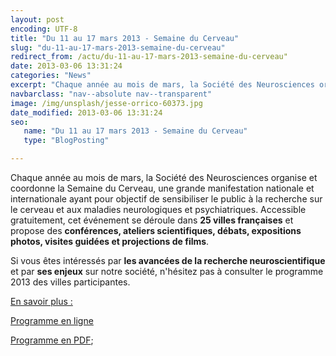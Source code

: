 ```yaml
---
layout: post
encoding: UTF-8
title: "Du 11 au 17 mars 2013 - Semaine du Cerveau"
slug: "du-11-au-17-mars-2013-semaine-du-cerveau"
redirect_from: /actu/du-11-au-17-mars-2013-semaine-du-cerveau"
date: 2013-03-06 13:31:24
categories: "News"
excerpt: "Chaque année au mois de mars, la Société des Neurosciences organise et coordonne la Semaine du Cerveau, une grande manifestation nationale et internationale ayant pour objectif de sensibiliser le public à la recherche sur le cerveau et aux maladies neurologiques et psychiatriques."
navbarclass: "nav--absolute nav--transparent"
image: /img/unsplash/jesse-orrico-60373.jpg
date_modified: 2013-03-06 13:31:24
seo:
   name: "Du 11 au 17 mars 2013 - Semaine du Cerveau"
   type: "BlogPosting"

---
```

Chaque année au mois de mars, la Société des Neurosciences organise et coordonne la Semaine du Cerveau, une grande manifestation nationale et internationale ayant pour objectif de sensibiliser le public à la recherche sur le cerveau et aux maladies neurologiques et psychiatriques.
Accessible gratuitement, cet événement se déroule dans **25 villes françaises** et propose des **conférences, ateliers scientifiques, débats, expositions photos, visites guidées et projections de films**.   
  
Si vous êtes intéressés par **les avancées de la recherche neuroscientifique** et par **ses enjeux** sur notre société, n'hésitez pas à consulter le programme 2013 des villes participantes.  
  
  
<u>En savoir plus :</u>  
  
[Programme en ligne](http://www.semaineducerveau.fr/2013/France.php)  
  
[Programme en PDF](http://www.semaineducerveau.fr/2013/pdf/dp2013.pdf);